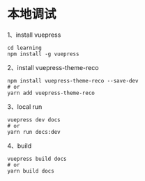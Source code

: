 # 本地调试
1、install vuepress
```shell
cd learning
npm install -g vuepress

```
2、install vuepress-theme-reco
```shell
npm install vuepress-theme-reco --save-dev
# or
yarn add vuepress-theme-reco
```
3、local run
```shell
vuepress dev docs
# or 
yarn run docs:dev
```
4、build
```shell
vuepress build docs
# or
yarn build docs
```

